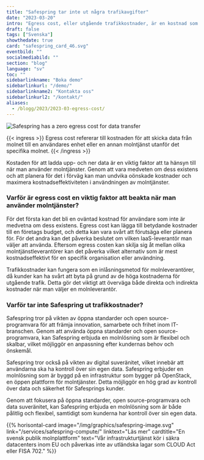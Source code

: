 ```yaml
---
title: "Safespring tar inte ut några trafikavgifter"
date: "2023-03-20"
intro: "Egress cost, eller utgående trafikkostnader, är en kostnad som ofta glöms bort när man använder Infrastruktur som tjänst men är en vanlig inlåsningsmetod."
draft: false
tags: ["Svenska"]
showthedate: true
card: "safespring_card_46.svg"
eventbild: ""
socialmediabild: ""
section: "blog"
language: "sv"
toc: ""
sidebarlinkname: "Boka demo"
sidebarlinkurl: "/demo/"
sidebarlinkname2: "Kontakta oss"
sidebarlinkurl2: "/kontakt/"
aliases:
  - /blogg/2023/2023-03-egress-cost/
---
```


![Safespring has a zero egress cost for data transfer](/img/blogg/safespring-zero-egress-cost.svg)

{{< ingress >}}
Egress cost refererar till kostnaden för att skicka data från molnet till en användares enhet eller en annan molntjänst utanför det specifika molnet.
{{< /ingress >}}

Kostaden för att ladda upp- och ner data är en viktig faktor att ta hänsyn till när man använder molntjänster. Genom att vara medveten om dess existens och att planera för det i förväg kan man undvika oönskade kostnader och maximera kostnadseffektiviteten i användningen av molntjänster.

### Varför är egress cost en viktig faktor att beakta när man använder molntjänster?

För det första kan det bli en oväntad kostnad för användare som inte är medvetna om dess existens. Egress cost kan lägga till betydande kostnader till en företags budget, och detta kan vara svårt att förutsäga eller planera för. För det andra kan det påverka beslutet om vilken IaaS-leverantör man väljer att använda. Eftersom egress costen kan skilja sig åt mellan olika molntjänstleverantörer kan det påverka vilket alternativ som är mest kostnadseffektivt för en specifik organisation eller användning.

Trafikkostnader kan fungera som en inlåsningsmetod för molnleverantörer, då kunder kan ha svårt att byta på grund av de höga kostnaderna för utgående trafik. Detta gör det viktigt att överväga både direkta och indirekta kostnader när man väljer en molnleverantör.

### Varför tar inte Safespring ut trafikkostnader?

Safespring tror på vikten av öppna standarder och open source-programvara för att främja innovation, samarbete och frihet inom IT-branschen. Genom att använda öppna standarder och open source-programvara, kan Safespring erbjuda en molnlösning som är flexibel och skalbar, vilket möjliggör en anpassning efter kundernas behov och önskemål.

Safespring tror också på vikten av digital suveränitet, vilket innebär att användarna ska ha kontroll över sin egen data. Safespring erbjuder en molnlösning som är byggd på en infrastruktur som bygger på OpenStack, en öppen plattform för molntjänster. Detta möjliggör en hög grad av kontroll över data och säkerhet för Safesprings kunder.

Genom att fokusera på öppna standarder, open source-programvara och data suveränitet, kan Safespring erbjuda en molnlösning som är både pålitlig och flexibel, samtidigt som kunderna har kontroll över sin egen data.

{{% horisontal-card image="/img/graphics/safespring-image.svg" link="/services/safespring-compute/" linktext="Läs mer" cardtitle="En svensk publik molnplattform" text="Vår infrastrukturtjänst kör i säkra datacenters inom EU och påverkas inte av utländska lagar som CLOUD Act eller FISA 702." %}}
